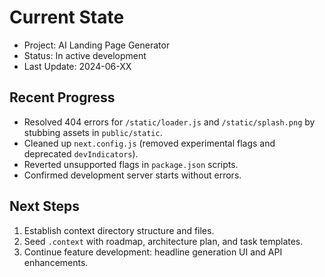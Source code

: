 # Current State

- Project: AI Landing Page Generator
- Status: In active development
- Last Update: 2024-06-XX

## Recent Progress

- Resolved 404 errors for `/static/loader.js` and `/static/splash.png` by stubbing assets in `public/static`.
- Cleaned up `next.config.js` (removed experimental flags and deprecated `devIndicators`).
- Reverted unsupported flags in `package.json` scripts.
- Confirmed development server starts without errors.

## Next Steps

1. Establish context directory structure and files.
2. Seed `.context` with roadmap, architecture plan, and task templates.
3. Continue feature development: headline generation UI and API enhancements.
